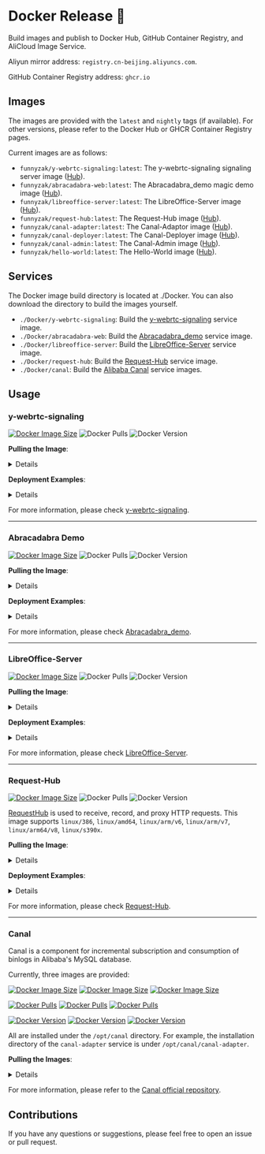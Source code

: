 # Docker Release 🚀

Build images and publish to Docker Hub, GitHub Container Registry, and AliCloud Image Service.

Aliyun mirror address: `registry.cn-beijing.aliyuncs.com`.

GitHub Container Registry address: `ghcr.io`

## Images

The images are provided with the `latest` and `nightly` tags (if available). For other versions, please refer to the Docker Hub or GHCR Container Registry pages.

Current images are as follows:

- `funnyzak/y-webrtc-signaling:latest`: The y-webrtc-signaling signaling server image ([Hub](https://hub.docker.com/r/funnyzak/y-webrtc-signaling)).
- `funnyzak/abracadabra-web:latest`: The Abracadabra_demo magic demo image ([Hub](https://hub.docker.com/r/funnyzak/abracadabra-web)).
- `funnyzak/libreoffice-server:latest`: The LibreOffice-Server image ([Hub](https://hub.docker.com/r/funnyzak/libreoffice-server)).
- `funnyzak/request-hub:latest`: The Request-Hub image ([Hub](https://hub.docker.com/r/funnyzak/request-hub)).
- `funnyzak/canal-adapter:latest`: The Canal-Adaptor image ([Hub](https://hub.docker.com/r/funnyzak/canal-adapter)).
- `funnyzak/canal-deployer:latest`: The Canal-Deployer image ([Hub](https://hub.docker.com/r/funnyzak/canal-deployer)).
- `funnyzak/canal-admin:latest`: The Canal-Admin image ([Hub](https://hub.docker.com/r/funnyzak/canal-admin)).
- `funnyzak/hello-world:latest`: The Hello-World image ([Hub](https://hub.docker.com/r/funnyzak/hello-world)).


## Services

The Docker image build directory is located at ./Docker. You can also download the directory to build the images yourself.

- `./Docker/y-webrtc-signaling`: Build the [y-webrtc-signaling](https://github.com/lobehub/y-webrtc-signaling) service image.
- `./Docker/abracadabra-web`: Build the [Abracadabra_demo](https://github.com/SheepChef/Abracadabra_demo) service image.
- `./Docker/libreoffice-server`: Build the [LibreOffice-Server](https://github.com/funnyzak/libreoffice-server) service image.
- `./Docker/request-hub`: Build the [Request-Hub](https://github.com/kyledayton/requesthub) service image.
- `./Docker/canal`: Build the [Alibaba Canal](https://github.com/alibaba/canal) service images.

## Usage

### y-webrtc-signaling

[![Docker Image Size](https://img.shields.io/docker/image-size/funnyzak/y-webrtc-signaling/latest)](https://hub.docker.com/r/funnyzak/y-webrtc-signaling/tags)
![Docker Pulls](https://img.shields.io/docker/pulls/funnyzak/y-webrtc-signaling)
![Docker Version](https://img.shields.io/docker/v/funnyzak/y-webrtc-signaling/latest)

**Pulling the Image**:
<details>

```bash
docker pull funnyzak/y-webrtc-signaling:latest
# GHCR 
docker pull ghcr.io/funnyzak/y-webrtc-signaling:latest
# Aliyun
docker pull registry.cn-beijing.aliyuncs.com/funnyzak/y-webrtc-signaling:latest
```
</details>

**Deployment Examples**:
<details>

**Docker Deployment Example**:
```bash
docker run -d --name y-webrtc-signaling -p 4444:4444 funnyzak/y-webrtc-signaling:latest
```

**Docker Compose Deployment Example**:
```yaml
version: '3.1'
services:
  y-webrtc-signaling:
    container_name: y-webrtc-signaling
    image: funnyzak/y-webrtc-signaling:latest
    restart: always
    network_mode: bridge
    ports:
      - "4444:4444"
```
</details>

For more information, please check [y-webrtc-signaling](./Docker/y-webrtc-signaling/README.md).

---

### Abracadabra Demo

[![Docker Image Size](https://img.shields.io/docker/image-size/funnyzak/abracadabra-web/latest)](https://hub.docker.com/r/funnyzak/abracadabra-web/tags)
![Docker Pulls](https://img.shields.io/docker/pulls/funnyzak/abracadabra-web)
![Docker Version](https://img.shields.io/docker/v/funnyzak/abracadabra-web/latest)

**Pulling the Image**:
<details>

```bash
docker pull funnyzak/abracadabra-web:latest
# GHCR
docker pull ghcr.io/funnyzak/abracadabra-web:latest
# Aliyun
docker pull registry.cn-beijing.aliyuncs.com/funnyzak/abracadabra-web:latest
```
</details>

**Deployment Examples**:
<details>

**Docker Deployment Example**:
```bash
docker run -d --name abracadabra-web -p 8080:80 funnyzak/abracadabra-web:latest
```

**Docker Compose Deployment Example**:
```yaml
version: '3.1'

services:
  abracadabra-web:
    container_name: abracadabra-web
    image: funnyzak/abracadabra-web:latest
    restart: always
    network_mode: bridge
    ports:
    - "8080:80"
```

**After Startup**:

![Abracadabra_demo](Docker/abracadabra-web/abracadabra-demo.png)

</details>

For more information, please check [Abracadabra_demo](Docker/abracadabra-web/README.md).

---

### LibreOffice-Server

[![Docker Image Size](https://img.shields.io/docker/image-size/funnyzak/libreoffice-server/latest)](https://hub.docker.com/r/funnyzak/libreoffice-server/tags)
![Docker Pulls](https://img.shields.io/docker/pulls/funnyzak/libreoffice-server)
![Docker Version](https://img.shields.io/docker/v/funnyzak/libreoffice-server/latest)

**Pulling the Image**:
<details>

```bash
docker pull funnyzak/libreoffice-server:latest
# GHCR
docker pull ghcr.io/funnyzak/libreoffice-server:latest
# Aliyun
docker pull registry.cn-beijing.aliyuncs.com/funnyzak/libreoffice-server:latest
```
</details>

**Deployment Examples**:
<details>

**Docker Deployment Example**:
```bash
docker run -d --name libreoffice -p 3000:3000 -p 3001:8038 funnyzak/libreoffice-server:latest
```

**Docker Compose Deployment Example**:
```yaml
version: "3.1"
services:
  libreoffice:
    image: funnyzak/libreoffice-server
    container_name: libreoffice
    environment:
      - PUID=1000
      - PGID=1000
      - TZ=Asia/Shanghai
    # volumes:
    #   -./media/fonts:/usr/share/fonts/custom # 自定义字体
    ports:
      - 3000:3000 # libreoffice web editor
      - 3001:8038 # web api
    restart: unless-stopped
```
</details>

For more information, please check [LibreOffice-Server](Docker/libreoffice-server/README.md).

---

### Request-Hub

[![Docker Image Size](https://img.shields.io/docker/image-size/funnyzak/request-hub/latest)](https://hub.docker.com/r/funnyzak/request-hub/tags)
![Docker Pulls](https://img.shields.io/docker/pulls/funnyzak/request-hub)
![Docker Version](https://img.shields.io/docker/v/funnyzak/request-hub/latest)

[RequestHub](https://github.com/kyledayton/requesthub) is used to receive, record, and proxy HTTP requests. This image supports `linux/386`, `linux/amd64`, `linux/arm/v6`, `linux/arm/v7`, `linux/arm64/v8`, `linux/s390x`.

**Pulling the Image**:
<details>

```bash
docker pull funnyzak/request-hub:latest
# GHCR
docker pull ghcr.io/funnyzak/request-hub:latest
# Aliyun
docker pull registry.cn-beijing.aliyuncs.com/funnyzak/request-hub:latest
```
</details>

**Deployment Examples**:
<details>

**Docker Deployment Example**:
```bash
docker run -d --name request-hub -p 8080:8080 funnyzak/request-hub:latest
```

**Docker Compose Deployment Example**:
```yaml
version: '3.1'
services:
  requesthub:
    image: funnyzak/request-hub
    container_name: requesthub
    restart: always
    environment:
        - TZ=Asia/Shanghai
        - LANG=C.UTF-8
        - CONFIG_YML=/config.yml
        - NO_WEB=false
        - PORT=54321
        - MAX_REQUESTS=1024
        - USER_NAME=hello
        - PASSWORD=world
    volumes:
      -./config.yml:/config.yml
    ports:
      - 80:54321
```

**After Deployment**:

![Request-Hub](Docker/request-hub/request-hub-demo.jpg)

</details>

For more information, please check [Request-Hub](Docker/request-hub/README.md).

---

### Canal

Canal is a component for incremental subscription and consumption of binlogs in Alibaba's MySQL database.

Currently, three images are provided:

[![Docker Image Size](https://img.shields.io/docker/image-size/funnyzak/canal-adapter/latest?label=Canal-Adapter)](https://hub.docker.com/r/funnyzak/canal-adapter/tags)
[![Docker Image Size](https://img.shields.io/docker/image-size/funnyzak/canal-deployer/latest?label=Canal-Deployer)](https://hub.docker.com/r/funnyzak/canal-deployer/tags)
[![Docker Image Size](https://img.shields.io/docker/image-size/funnyzak/canal-admin/latest?label=Canal-Admin)](https://hub.docker.com/r/funnyzak/canal-admin/tags)

[![Docker Pulls](https://img.shields.io/docker/pulls/funnyzak/canal-adapter?label=Canal-Adapter)](https://hub.docker.com/r/funnyzak/canal-adapter)
[![Docker Pulls](https://img.shields.io/docker/pulls/funnyzak/canal-deployer?label=Canal-Deployer)](https://hub.docker.com/r/funnyzak/canal-deployer)
[![Docker Pulls](https://img.shields.io/docker/pulls/funnyzak/canal-admin?label=Canal-Admin)](https://hub.docker.com/r/funnyzak/canal-admin)

[![Docker Version](https://img.shields.io/docker/v/funnyzak/canal-adapter/latest?label=Canal-Adapter)](https://hub.docker.com/r/funnyzak/canal-adapter/tags)
[![Docker Version](https://img.shields.io/docker/v/funnyzak/canal-deployer/latest?label=Canal-Deployer)](https://hub.docker.com/r/funnyzak/canal-deployer/tags)
[![Docker Version](https://img.shields.io/docker/v/funnyzak/canal-admin/latest?label=Canal-Admin)](https://hub.docker.com/r/funnyzak/canal-admin)

All are installed under the `/opt/canal` directory. For example, the installation directory of the `canal-adapter` service is under `/opt/canal/canal-adapter`.

**Pulling the Images**:

<details>

```bash
docker pull funnyzak/canal-adapter:latest
docker pull funnyzak/canal-deployer:latest
docker pull funnyzak/canal-admin:latest
# GHCR
docker pull ghcr.io/funnyzak/canal-adapter:latest
docker pull ghcr.io/funnyzak/canal-deployer:latest
docker pull ghcr.io/funnyzak/canal-admin:latest
# Aliyun
docker pull registry.cn-beijing.aliyuncs.com/funnyzak/canal-adapter:latest
docker pull registry.cn-beijing.aliyuncs.com/funnyzak/canal-deDeployer:latest
docker pull registry.cn-beijing.aliyuncs.com/funnyzak/canal-admin:latest
```
</details>

For more information, please refer to the [Canal official repository](https://github.com/alibaba/canal/releases).

## Contributions

If you have any questions or suggestions, please feel free to open an issue or pull request.